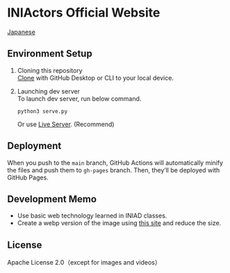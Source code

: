 # INIActors Official Website
[Japanese](README.md)  

## Environment Setup
1. Cloning this repository  
[Clone](https://docs.github.com/en/github/creating-cloning-and-archiving-repositories/cloning-a-repository-from-github/cloning-a-repository) with GitHub Desktop or CLI to your local device.  

2. Launching dev server   
To launch dev server, run below command.  
    ```shell
    python3 serve.py
    ```  
    Or use [Live Server](https://marketplace.visualstudio.com/items?itemName=ritwickdey.LiveServer). (Recommend)

## Deployment
When you push to the `main` branch, GitHub Actions will automatically minify the files and push them to `gh-pages` branch. Then, they’ll be deployed with GitHub Pages.

## Development Memo
- Use basic web technology learned in INIAD classes.
- Create a webp version of the image using [this site](https://lab.syncer.jp/Tool/Webp-Converter/) and reduce the size.

## License
Apache License 2.0（except for images and videos）